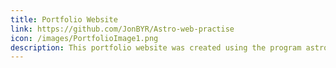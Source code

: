 ```yaml
---
title: Portfolio Website
link: https://github.com/JonBYR/Astro-web-practise
icon: /images/PortfolioImage1.png
description: This portfolio website was created using the program astro with the help of tutorials and friends who have experience with the program. Working on this website helped me to learn the benefits of astro, such as having little javascript, inbuilt components such as props and css styling that can be easily changed to affect the whole website.
---
```

